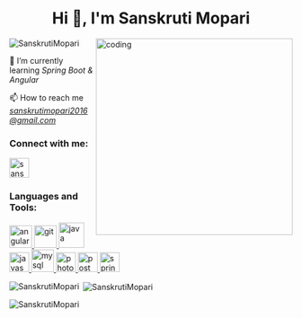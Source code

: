 <h1 align="center">Hi 👋, I'm Sanskruti Mopari</h1>

<img align="right" alt="coding" width="350" src="https://i.pinimg.com/originals/75/8f/1c/758f1cd8cede9c3e4711306fc030f4ce.gif">

<p align="left"> <img src="https://komarev.com/ghpvc/?username=SanskrutiMopari&label=Profile%20views&color=0e75b6&style=flat" alt="SanskrutiMopari" /> </p>

🌱 I’m currently learning *Spring Boot & Angular*

📫 How to reach me *sanskrutimopari2016@gmail.com*

<h3 align="left">Connect with me:</h3>
<p align="left">
<a href="https://instagram.com/sanskruti__mopari" target="blank"><img align="center" src="https://upload.wikimedia.org/wikipedia/commons/thumb/e/e7/Instagram_logo_2016.svg/768px-Instagram_logo_2016.svg.png" alt="sanskruti__mopari" height="35" width="35" /></a>
</p>

<h3 align="left">Languages and Tools:</h3>
<p align="left"> <a href="https://angular.io" target="_blank" rel="noreferrer"> <img src="https://angular.io/assets/images/logos/angular/angular.svg" alt="angular" width="40" height="40"/> </a> <a href="https://git-scm.com/" target="_blank" rel="noreferrer"> <img src="https://www.vectorlogo.zone/logos/git-scm/git-scm-icon.svg" alt="git" width="40" height="40"/> </a> <a href="https://www.java.com" target="_blank" rel="noreferrer"> <img src="https://cdn.worldvectorlogo.com/logos/java.svg" alt="java" width="45" height="45"/> </a> <a href="https://developer.mozilla.org/en-US/docs/Web/JavaScript" target="_blank" rel="noreferrer"> <img src="https://cdn.cdnlogo.com/logos/j/69/javascript.svg" alt="javascript" width="35" height="35"/> </a> <a href="https://www.mysql.com/" target="_blank" rel="noreferrer"> <img src="https://cdn.freebiesupply.com/logos/large/2x/mysql-5-logo-png-transparent.png" alt="mysql" width="40" height="40"/> </a> <a href="https://www.photoshop.com/en" target="_blank" rel="noreferrer"> <img src="https://upload.wikimedia.org/wikipedia/commons/thumb/a/af/Adobe_Photoshop_CC_icon.svg/640px-Adobe_Photoshop_CC_icon.svg.png" alt="photoshop" width="35" height="35"/> </a> <a href="https://postman.com" target="_blank" rel="noreferrer"> <img src="https://www.vectorlogo.zone/logos/getpostman/getpostman-icon.svg" alt="postman" width="35" height="35"/> </a> <a href="https://spring.io/" target="_blank" rel="noreferrer"> <img src="https://www.vectorlogo.zone/logos/springio/springio-icon.svg" alt="spring" width="35" height="35"/> </a> </p>

<p><img align="left" src="https://github-readme-stats.vercel.app/api/top-langs?username=SanskrutiMopari&show_icons=true&locale=en&layout=compact" alt="SanskrutiMopari" /></p>

<p>&nbsp;<img align="center" src="https://github-readme-stats.vercel.app/api?username=SanskrutiMopari&show_icons=true&locale=en" alt="SanskrutiMopari" /></p>

<p><img align="center" src="https://github-readme-streak-stats.herokuapp.com/?user=SanskrutiMopari&" alt="SanskrutiMopari" /></p>
